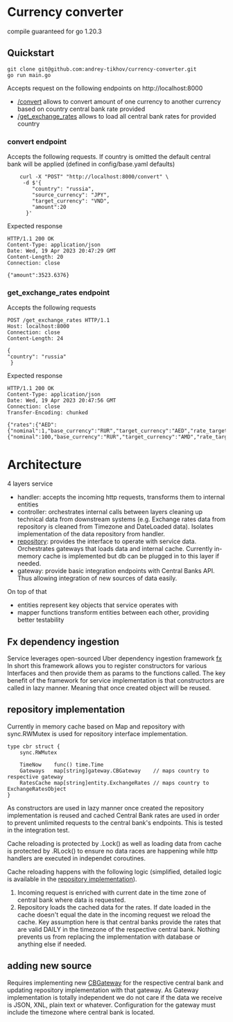 # Currency converter
compile guaranteed for go 1.20.3

## Quickstart
    git clone git@github.com:andrey-tikhov/currency-converter.git
    go run main.go
Accepts request on the following endpoints on http://localhost:8000 
 - [/convert](#convert-endpoint) allows to convert amount of one currency to another currency based on country central bank rate provided
 - [/get_exchange_rates](#get_exchange_rates-endpoint) allows to load all central bank rates for provided country

### convert endpoint
Accepts the following requests.
If country is omitted the default central bank will be applied (defined in config/base.yaml defaults)
```
    curl -X "POST" "http://localhost:8000/convert" \
     -d $'{
        "country": "russia",
        "source_currency": "JPY",
        "target_currency": "VND",
        "amount":20
      }'
```
Expected response
```
HTTP/1.1 200 OK
Content-Type: application/json
Date: Wed, 19 Apr 2023 20:47:29 GMT
Content-Length: 20
Connection: close

{"amount":3523.6376}
```

### get_exchange_rates endpoint
Accepts the following requests
```
POST /get_exchange_rates HTTP/1.1
Host: localhost:8000
Connection: close
Content-Length: 24

{
"country": "russia"
 }
```
Expected response
```
HTTP/1.1 200 OK
Content-Type: application/json
Date: Wed, 19 Apr 2023 20:47:56 GMT
Connection: close
Transfer-Encoding: chunked

{"rates":{"AED":{"nominal":1,"base_currency":"RUR","target_currency":"AED","rate_target_to_base":22.2335},"AMD":{"nominal":100,"base_currency":"RUR","target_currency":"AMD","rate_target_to_base":21.0635}}}
```

# Architecture

4 layers service
- handler: accepts the incoming http requests, transforms them to internal entities
- controller: orchestrates internal calls between layers cleaning up technical data from downstream systems (e.g. Exchange rates data from repository is cleaned from Timezone and DateLoaded data). Isolates implementation of the data repository from handler.
- [repository](#repository-implementation): provides the interface to operate with service data. Orchestrates gateways that loads data and internal cache. Currently in-memory cache is implemented but db can be plugged in to this layer if needed. 
- gateway: provide basic integration endpoints with Central Banks API. Thus allowing integration of new sources of data easily.

On top of that 
- entities represent key objects that service operates with
- mapper functions transform entities between each other, providing better testability

## Fx dependency ingestion
Service leverages open-sourced Uber dependency ingestion framework [fx](https://pkg.go.dev/go.uber.org/fx)
In short this framework allows you to register constructors for various Interfaces and then provide them as params to the functions called.
The key benefit of the framework for service implementation is that constructors are called in lazy manner.
Meaning that once created object will be reused.

## repository implementation
Currently in memory cache based on Map and repository with sync.RWMutex is used for repository interface implementation.
```
type cbr struct {
	sync.RWMutex

	TimeNow    func() time.Time
	Gateways   map[string]gateway.CBGateway    // maps country to respective gateway
	RatesCache map[string]entity.ExchangeRates // maps country to ExchangeRatesObject
}
```
As constructors are used in lazy manner once created the repository implementation is reused and cached Central Bank rates are used in order to prevent unlimited requests to the central bank's endpoints.
This is tested in the integration test.

Cache reloading is protected by .Lock() as well as loading data from cache is protected by .RLock() to ensure no data races are happening while http handlers are executed in independet coroutines.

Cache reloading happens with the following logic (simplified, detailed logic is available in the [repository implementation](https://github.com/andrey-tikhov/currency-converter/blob/main/repository/cbr_repository.go#L126)).
1. Incoming request is enriched with current date in the time zone of central bank where data is requested.
2. Repository loads the cached data for the rates. If date loaded in the cache doesn't equal the date in the incoming request we reload the cache.
Key assumption here is that central banks provide the rates that are valid DAILY in the timezone of the respective central bank.
Nothing prevents us from replacing the implementation with database or anything else if needed.

## adding new source
Requires implementing new [CBGateway](https://github.com/andrey-tikhov/currency-converter/blob/main/gateway/CBAPI.go) for the respective central bank and updating repository implementation with that gateway.
As Gateway implementation is totally independent we do not care if the data we receive is JSON, XNL, plain text or whatever.
Configuration for the gateway must include the timezone where central bank is located.